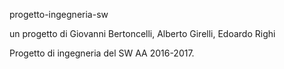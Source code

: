 progetto-ingegneria-sw

un progetto di Giovanni Bertoncelli, Alberto Girelli, Edoardo Righi

Progetto di ingegneria del SW AA 2016-2017.